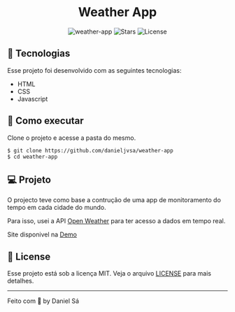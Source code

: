 <h1 align="center">
   Weather App
</h1>

<p align="center">
  <img src="https://img.shields.io/static/v1?label=App&message=weather-app&color=8257E5&labelColor=000000" alt="weather-app" />
  
  <img src="https://img.shields.io/github/stars/danieljvsa/weather-app?label=stars&message=MIT&color=8257E5&labelColor=000000" alt="Stars">

  <img  src="https://img.shields.io/static/v1?label=license&message=MIT&color=8257E5&labelColor=000000" alt="License">   
</p>



## 🧪 Tecnologias

Esse projeto foi desenvolvido com as seguintes tecnologias:

- HTML
- CSS
- Javascript

## 🚀 Como executar

Clone o projeto e acesse a pasta do mesmo.

```bash
$ git clone https://github.com/danieljvsa/weather-app
$ cd weather-app
```

## 💻 Projeto

O projecto teve como base a contrução de uma app de monitoramento do tempo em cada cidade do mundo. <br>

Para isso, usei a API [Open Weather](https://openweathermap.org/) para ter acesso a dados em tempo real. <br>

Site disponivel na [Demo](https://boring-boyd-c48a88.netlify.app/)


## 📝 License

Esse projeto está sob a licença MIT. Veja o arquivo [LICENSE](LICENSE.md) para mais detalhes.

---

Feito com 💜 by Daniel Sá 

